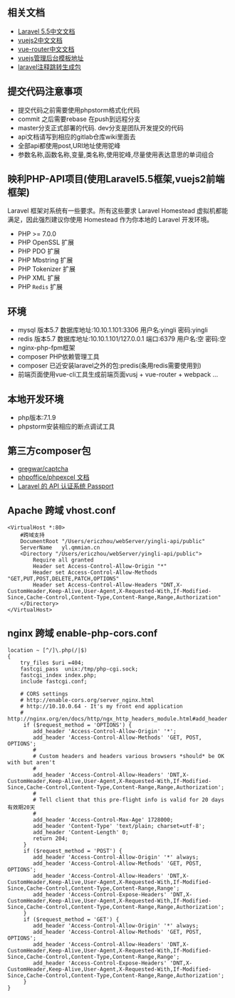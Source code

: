 ## 相关文档
- [Laravel 5.5中文文档](https://d.laravel-china.org/docs/5.5/routing)
- [vuejs2中文文档](https://cn.vuejs.org/v2/guide/installation.html)
- [vue-router中文文档](https://router.vuejs.org/zh-cn/)
- [vuejs管理后台模板地址](https://github.com/lin-xin/vue-manage-system)
- [laravel注释跳转生成包](https://github.com/barryvdh/laravel-ide-helper)

## 提交代码注意事项
- 提交代码之前需要使用phpstorm格式化代码
- commit 之后需要rebase 在push到远程分支
- master分支正式部署的代码. dev分支是团队开发提交的代码
- api文档请写到相应的gitlab仓库wiki里面去
- 全部api都使用post,URI地址使用驼峰
- 参数名称,函数名称,变量,类名称,使用驼峰,尽量使用表达意思的单词组合

## 映利PHP-API项目(使用Laravel5.5框架,vuejs2前端框架)
Laravel 框架对系统有一些要求。所有这些要求 Laravel Homestead 虚拟机都能满足，因此强烈建议你使用 Homestead 作为你本地的 Laravel 开发环境。
- PHP >= 7.0.0
- PHP OpenSSL 扩展
- PHP PDO 扩展
- PHP Mbstring 扩展
- PHP Tokenizer 扩展
- PHP XML 扩展
- PHP `Redis` 扩展
## 环境

- mysql 版本5.7 数据库地址:10.10.1.101:3306 用户名:yingli 密码:yingli
- redis 版本5.7 数据库地址:10.10.1.101/127.0.0.1 端口:6379 用户名:空 密码:空
- nginx-php-fpm框架
- composer PHP依赖管理工具
- composer 已近安装laravel之外的包:predis(条用redis需要使用到)
- 前端页面使用vue-cli工具生成前端页面vusj + vue-router + webpack ...

## 本地开发环境

- php版本:7.1.9
- phpstorm安装相应的断点调试工具

## 第三方composer包
- [gregwar/captcha](https://packagist.org/packages/gregwar/captcha-bundle)
- [phpoffice/phpexcel 文档](https://github.com/PHPOffice/PHPExcel/wiki/User-documentation)
- [Laravel 的 API 认证系统 Passport](https://d.laravel-china.org/docs/5.5/passport)


## Apache 跨域 vhost.conf
```
<VirtualHost *:80>
    #跨域支持
    DocumentRoot "/Users/ericzhou/webServer/yingli-api/public"
    ServerName   yl.qmmian.cn
    <Directory "/Users/ericzhou/webServer/yingli-api/public"> 
        Require all granted   
        Header set Access-Control-Allow-Origin "*"
        Header set Access-Control-Allow-Methods "GET,PUT,POST,DELETE,PATCH,OPTIONS"
        Header set Access-Control-Allow-Headers "DNT,X-CustomHeader,Keep-Alive,User-Agent,X-Requested-With,If-Modified-Since,Cache-Control,Content-Type,Content-Range,Range,Authorization"
    </Directory> 
</VirtualHost>

```
## nginx 跨域 enable-php-cors.conf
```
location ~ [^/]\.php(/|$)
{
    try_files $uri =404;
    fastcgi_pass  unix:/tmp/php-cgi.sock;
    fastcgi_index index.php;
    include fastcgi.conf;

    # CORS settings
    # http://enable-cors.org/server_nginx.html
    # http://10.10.0.64 - It's my front end application
    # http://nginx.org/en/docs/http/ngx_http_headers_module.html#add_header
     if ($request_method = 'OPTIONS') {
        add_header 'Access-Control-Allow-Origin' '*';
        add_header 'Access-Control-Allow-Methods' 'GET, POST, OPTIONS';
        #
        # Custom headers and headers various browsers *should* be OK with but aren't
        #
        add_header 'Access-Control-Allow-Headers' 'DNT,X-CustomHeader,Keep-Alive,User-Agent,X-Requested-With,If-Modified-Since,Cache-Control,Content-Type,Content-Range,Range,Authorization';
        #
        # Tell client that this pre-flight info is valid for 20 days 有效期20天
        #
        add_header 'Access-Control-Max-Age' 1728000;
        add_header 'Content-Type' 'text/plain; charset=utf-8';
        add_header 'Content-Length' 0;
        return 204;
     }
     if ($request_method = 'POST') {
        add_header 'Access-Control-Allow-Origin' '*' always;
        add_header 'Access-Control-Allow-Methods' 'GET, POST, OPTIONS';
        add_header 'Access-Control-Allow-Headers' 'DNT,X-CustomHeader,Keep-Alive,User-Agent,X-Requested-With,If-Modified-Since,Cache-Control,Content-Type,Content-Range,Range';
        add_header 'Access-Control-Expose-Headers' 'DNT,X-CustomHeader,Keep-Alive,User-Agent,X-Requested-With,If-Modified-Since,Cache-Control,Content-Type,Content-Range,Range,Authorization';
     }
     if ($request_method = 'GET') {
        add_header 'Access-Control-Allow-Origin' '*' always;
        add_header 'Access-Control-Allow-Methods' 'GET, POST, OPTIONS';
        add_header 'Access-Control-Allow-Headers' 'DNT,X-CustomHeader,Keep-Alive,User-Agent,X-Requested-With,If-Modified-Since,Cache-Control,Content-Type,Content-Range,Range';
        add_header 'Access-Control-Expose-Headers' 'DNT,X-CustomHeader,Keep-Alive,User-Agent,X-Requested-With,If-Modified-Since,Cache-Control,Content-Type,Content-Range,Range,Authorization';
     }
}

```